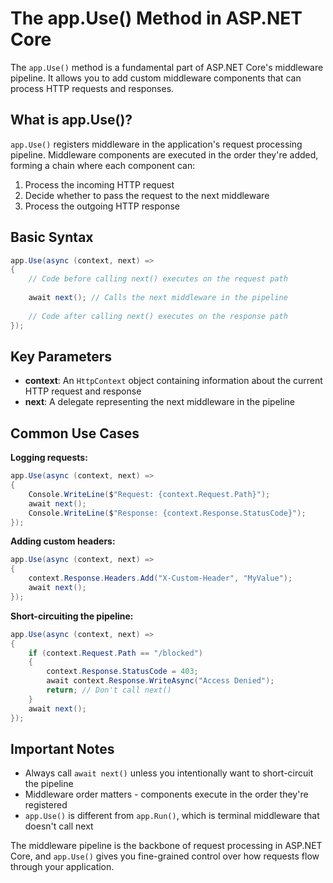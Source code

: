 # The app.Use() Method in ASP.NET Core

The `app.Use()` method is a fundamental part of ASP.NET Core's middleware pipeline. It allows you to add custom middleware components that can process HTTP requests and responses.

## What is app.Use()?

`app.Use()` registers middleware in the application's request processing pipeline. Middleware components are executed in the order they're added, forming a chain where each component can:

1. Process the incoming HTTP request
2. Decide whether to pass the request to the next middleware
3. Process the outgoing HTTP response

## Basic Syntax

```csharp
app.Use(async (context, next) =>
{
    // Code before calling next() executes on the request path
    
    await next(); // Calls the next middleware in the pipeline
    
    // Code after calling next() executes on the response path
});
```

## Key Parameters

- **context**: An `HttpContext` object containing information about the current HTTP request and response
- **next**: A delegate representing the next middleware in the pipeline

## Common Use Cases

**Logging requests:**
```csharp
app.Use(async (context, next) =>
{
    Console.WriteLine($"Request: {context.Request.Path}");
    await next();
    Console.WriteLine($"Response: {context.Response.StatusCode}");
});
```

**Adding custom headers:**
```csharp
app.Use(async (context, next) =>
{
    context.Response.Headers.Add("X-Custom-Header", "MyValue");
    await next();
});
```

**Short-circuiting the pipeline:**
```csharp
app.Use(async (context, next) =>
{
    if (context.Request.Path == "/blocked")
    {
        context.Response.StatusCode = 403;
        await context.Response.WriteAsync("Access Denied");
        return; // Don't call next()
    }
    await next();
});
```

## Important Notes

- Always call `await next()` unless you intentionally want to short-circuit the pipeline
- Middleware order matters - components execute in the order they're registered
- `app.Use()` is different from `app.Run()`, which is terminal middleware that doesn't call next

The middleware pipeline is the backbone of request processing in ASP.NET Core, and `app.Use()` gives you fine-grained control over how requests flow through your application.

 